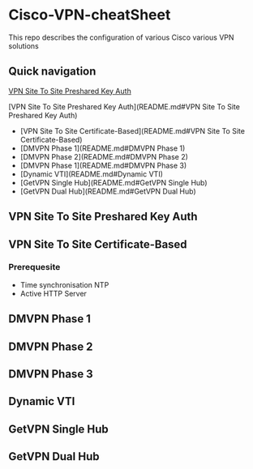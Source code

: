 # Cisco-VPN-cheatSheet

This repo describes the configuration of various Cisco various VPN solutions

## Quick navigation

[VPN Site To Site Preshared Key Auth](README.md#VPN-Site-To-Site-Preshared-Key-Auth)

[VPN Site To Site Preshared Key Auth](README.md#VPN Site To Site Preshared Key Auth)
- [VPN Site To Site Certificate-Based](README.md#VPN Site To Site Certificate-Based)
- [DMVPN Phase 1](README.md#DMVPN Phase 1)
- [DMVPN Phase 2](README.md#DMVPN Phase 2)
- [DMVPN Phase 1](README.md#DMVPN Phase 3)
- [Dynamic VTI](README.md#Dynamic VTI)
- [GetVPN Single Hub](README.md#GetVPN Single Hub)
- [GetVPN Dual Hub](README.md#GetVPN Dual Hub)




## VPN Site To Site Preshared Key Auth
## VPN Site To Site Certificate-Based

### Prerequesite

- Time synchronisation NTP
- Active HTTP Server


## DMVPN Phase 1
## DMVPN Phase 2
## DMVPN Phase 3
## Dynamic VTI
## GetVPN Single Hub
## GetVPN Dual Hub










